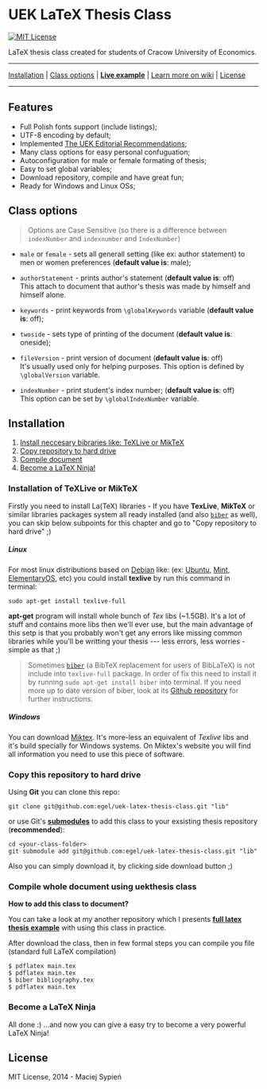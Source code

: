 # UEK LaTeX Thesis Class
[![MIT License](http://img.shields.io/badge/license-MIT-yellowgreen.svg)](https://github.com/egel/uek-latex-thesis-class/blob/master/LICENSE)

LaTeX thesis class created for students of Cracow University of Economics.

***
[Installation](#installation) | [Class options](#class-options) | [**Live example**](https://www.sharelatex.com/project/548b548ddbb91e9c7f2351d6) | [Learn more on wiki](https://github.com/egel/uek-latex-thesis-class/wiki) | [License](#license)
***

## Features

  - Full Polish fonts support (include listings);
  - UTF-8 encoding by default;
  - Implemented [The UEK Editorial Recommendations](https://github.com/egel/uek-latex-thesis-class/wiki/The-Editorial-Recommendations);
  - Many class options for easy personal confuguation;
  - Autoconfiguration for male or female formating of thesis;
  - Easy to set global variables;
  - Download repository, compile and have great fun;
  - Ready for Windows and Linux OSs;


## Class options

> Options are Case Sensitive (so there is a difference between `indexNumber` and `indexnumber` and `IndexNumber`)

  - `male` or `female` - sets all generall setting (like ex: author statement) to men or women preferences (**default value is**: male);

  - `authorStatement` - prints author's statement (**default value is**: off) <br/>This attach to document that author's thesis was made by himself and himself alone.

  - `keywords` - print keywords from `\globalKeywords` variable (**default value is**: off);

  - `twoside` - sets type of printing of the document (**default value is**: oneside);

  - `fileVersion` - print version of document (**default value is**: off) <br/>It's usually used only for helping purposes. This option is defined by `\globalVersion` variable.

  - `indexNumber` - print student's index number; (**default value is**: off) <br/>This option can be set by `\globalIndexNumber` variable.


## Installation

1. [Install neccesary bibraries like: TeXLive or MikTeX](#installation-of-texlive-or-miktex)
2. [Copy repository to hard drive](#copy-this-repository-to-hard-drive)
3. [Compile document](#compile-whole-document-using-uekthesis-class)
3. [Become a LaTeX Ninja!](#become-a-latex-ninja)

### Installation of TeXLive or MikTeX
Firstly you need to install La(TeX) libraries - If you have **TexLive**, **MikTeX** or similar libraries packages system all ready installed (and also  [`biber`](http://biblatex-biber.sourceforge.net/) as well), you can skip below subpoints for this chapter and go to "Copy repository to hard drive" ;)

##### Linux
For most linux distributions based on [Debian](https://www.debian.org/) like: (ex: [Ubuntu](http://www.ubuntu.com/), [Mint](http://www.linuxmint.com/), [ElementaryOS](http://elementaryos.org/), etc) you could install **texlive** by run this command in terminal:

    sudo apt-get install texlive-full

**apt-get** program will install whole bunch of *Tex* libs (~1.5GB). It's a lot of stuff and contains more libs then we'll ever use, but the main advantage of this setp is that you probably won't get any errors like missing common libraries while you'll be writting your thesis --- less errors, less worries - simple as that ;)

> Sometimes [`biber`](http://biblatex-biber.sourceforge.net/) (a BibTeX replacement for users of BibLaTeX) is not include into `texlive-full` package. In order of fix this need to install it by running `sudo apt-get install biber` into terminal. If you need more up to date version of biber, look at its [Github repository](https://github.com/plk/biber) for further instructions.

##### Windows
You can download [Miktex](http://miktex.org/). It's more-less an equivalent of *Texlive* libs and it's build specially for Windows systems. On Miktex's website you will find all information you need to use this piece of software.


### Copy this repository to hard drive
Using **Git** you can clone this repo:

    git clone git@github.com:egel/uek-latex-thesis-class.git "lib"

or use Git's [**submodules**](http://git-scm.com/book/en/v2/Git-Tools-Submodules) to add this class to your exsisting thesis repository (**recommended**):

    cd <your-class-folder>
    git submodule add git@github.com:egel/uek-latex-thesis-class.git "lib"

Also you can simply download it, by clicking side download button ;)


### Compile whole document using uekthesis class

**How to add this class to document?**

You can take a look at my another repository which I presents [**full latex thesis example**](https://github.com/egel/latex-thesis-example) with using this class in practice.

After download the class, then in few formal steps you can compile you file (standard full LaTeX compilation)

    $ pdflatex main.tex
    $ pdflatex main.tex
    $ biber bibliography.tex
    $ pdflatex main.tex


### Become a LaTeX Ninja
All done :)  ...and now you can give a easy try to become a very powerful LaTeX Ninja!


## License
 MIT License, 2014 - Maciej Sypień
